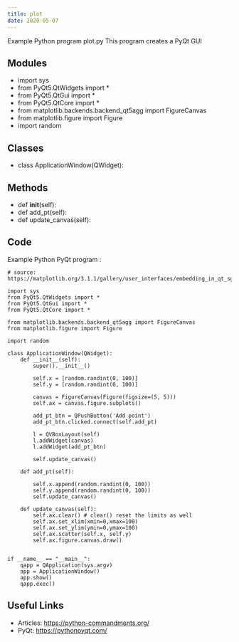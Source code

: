 ```yaml
---
title: plot
date: 2020-05-07
---
```

Example Python program plot.py
This program creates a PyQt GUI

## Modules

* import sys
* from PyQt5.QtWidgets import *
* from PyQt5.QtGui import *
* from PyQt5.QtCore import *
* from matplotlib.backends.backend_qt5agg import FigureCanvas
* from matplotlib.figure import Figure
* import random

## Classes

* class ApplicationWindow(QWidget):

## Methods

* def __init__(self):
* def add_pt(self):
* def update_canvas(self):

## Code

Example Python PyQt program :

    # source: https://matplotlib.org/3.1.1/gallery/user_interfaces/embedding_in_qt_sgskip.html
    
    import sys
    from PyQt5.QtWidgets import *
    from PyQt5.QtGui import *
    from PyQt5.QtCore import *
    
    from matplotlib.backends.backend_qt5agg import FigureCanvas
    from matplotlib.figure import Figure
    
    import random
    
    class ApplicationWindow(QWidget):
        def __init__(self):
            super().__init__()
            
            self.x = [random.randint(0, 100)]
            self.y = [random.randint(0, 100)]
    
            canvas = FigureCanvas(Figure(figsize=(5, 5)))
            self.ax = canvas.figure.subplots()
    
            add_pt_btn = QPushButton('Add point')
            add_pt_btn.clicked.connect(self.add_pt)
    
            l = QVBoxLayout(self)
            l.addWidget(canvas)
            l.addWidget(add_pt_btn)
    
            self.update_canvas()
    
        def add_pt(self):
            
            self.x.append(random.randint(0, 100))
            self.y.append(random.randint(0, 100))
            self.update_canvas()
    
        def update_canvas(self):
            self.ax.clear() # clear() reset the limits as well
            self.ax.set_xlim(xmin=0,xmax=100)
            self.ax.set_ylim(ymin=0,ymax=100)
            self.ax.scatter(self.x, self.y)
            self.ax.figure.canvas.draw()
    
    
    if __name__ == "__main__":
        qapp = QApplication(sys.argv)
        app = ApplicationWindow()
        app.show()
        qapp.exec()

## Useful Links

- Articles: https://python-commandments.org/
- PyQt: https://pythonpyqt.com/
